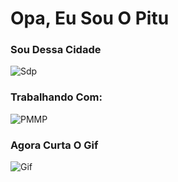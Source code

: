 # Opa, Eu Sou O Pitu
### Sou Dessa Cidade 
![Sdp](https://upload.wikimedia.org/wikipedia/commons/8/80/Brasao_salto_de_pirapora.png)
### Trabalhando Com:
![PMMP](https://media.discordapp.net/attachments/1114282263803338914/1190458060888617060/i3y6n1o_qd4olJ2b1wnkSLDkBi28eUBcaimEWDGByl4PrVv122FacILmQza7kQvbFgL-b-MBwEEiYBEGWdte4qjdCl2qySW0ILy1p4BZKwTKGo9AgrhHOuPVcmrzdEhhvLrk5Ck660q6xNhL2HxRNp4d-5pcfYgffEq1fdkMomo.webp?ex=65a1df77&is=658f6a77&hm=36fe4b46fbf3a87217063b792093c8a6d45e7132d5911ff041e17b47e2535d2d&)
### Agora Curta O Gif 
![Gif](https://media.discordapp.net/attachments/1114282263803338914/1190453706873901177/lv_0_20231229213630.gif?ex=65a1db69&is=658f6669&hm=96b9995dc6232b15497d3596772cd1c0559d672c405c1960ad3db26974ac36fb&)
